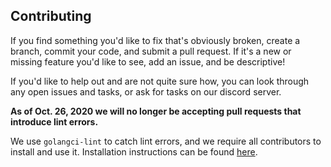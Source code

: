 ## Contributing

If you find something you'd like to fix that's obviously broken, create a branch, commit your code, and submit a pull request.
If it's a new or missing feature you'd like to see, add an issue, and be descriptive!

If you'd like to help out and are not quite sure how, you can look through any open issues and tasks, or ask for tasks on our discord server.

**As of Oct. 26, 2020 we will no longer be accepting pull requests that introduce lint errors.**

We use `golangci-lint` to catch lint errors, and we require all contributors to install and use it.
Installation instructions can be found [here](https://golangci-lint.run/usage/install/).
